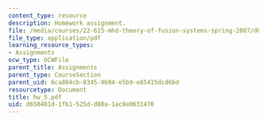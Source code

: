 ```yaml
---
content_type: resource
description: Homework assignment.
file: /media/courses/22-615-mhd-theory-of-fusion-systems-spring-2007/d650401d1fb1525dd80a1ac8e0631470_hw_5.pdf
file_type: application/pdf
learning_resource_types:
- Assignments
ocw_type: OCWFile
parent_title: Assignments
parent_type: CourseSection
parent_uid: 6ca804cb-8345-9b04-e5b9-e65415dcd6bd
resourcetype: Document
title: hw_5.pdf
uid: d650401d-1fb1-525d-d80a-1ac8e0631470
---
```

